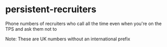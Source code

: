 # persistent-recruiters
Phone numbers of recruiters who call all the time even when you're on the TPS and ask them not to

Note: These are UK numbers without an international prefix